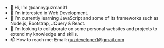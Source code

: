 - 👋 Hi, I’m @dannyguzman31
- 👀 I’m interested in Web Development.
- 🌱 I’m currently learning JavaScript and some of its frameworks such as Node.js, Bootstrap, JQuery & React. 
- 💞️ I’m looking to collaborate on some personal websites and projects to extend my knowledge and skills. 
- 📫 How to reach me: Email: guzdeveloper1@gmail.com

<!---
dannyguzman31/dannyguzman31 is a ✨ special ✨ repository because its `README.md` (this file) appears on your GitHub profile.
You can click the Preview link to take a look at your changes.
--->
